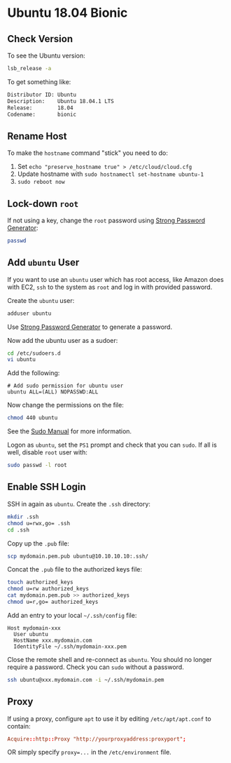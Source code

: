 # Ubuntu 18.04 Bionic

## Check Version

To see the Ubuntu version:

```sh
lsb_release -a
```

To get something like:

```txt
Distributor ID: Ubuntu
Description:    Ubuntu 18.04.1 LTS
Release:        18.04
Codename:       bionic
```

## Rename Host

To make the `hostname` command "stick" you need to do:

1. Set `echo "preserve_hostname true" > /etc/cloud/cloud.cfg`
2. Update hostname with `sudo hostnamectl set-hostname ubuntu-1`
3. `sudo reboot now`

## Lock-down `root`

If not using a key, change the `root` password using [Strong Password Generator](http://strongpasswordgenerator.com/):

```sh
passwd
```

## Add `ubuntu` User

If you want to use an `ubuntu` user which has root access, like Amazon does with EC2, `ssh` to the system as `root` and log in with provided password.

Create the `ubuntu` user:

```sh
adduser ubuntu
```

Use [Strong Password Generator](http://strongpasswordgenerator.com/) to generate a password.

Now add the ubuntu user as a sudoer:

```sh
cd /etc/sudoers.d
vi ubuntu
```

Add the following:

```sudo
# Add sudo permission for ubuntu user
ubuntu ALL=(ALL) NOPASSWD:ALL
```

Now change the permissions on the file:

```sh
chmod 440 ubuntu
```

See the [Sudo Manual](http://www.sudo.ws/sudoers.man.html) for more information.

Logon as `ubuntu`, set the `PS1` prompt and check that you can `sudo`. If all is well, disable `root` user with:

```sh
sudo passwd -l root
```

## Enable SSH Login

SSH in again as `ubuntu`. Create the `.ssh` directory:

```sh
mkdir .ssh
chmod u=rwx,go= .ssh
cd .ssh
```

Copy up the `.pub` file:

```sh
scp mydomain.pem.pub ubuntu@10.10.10.10:.ssh/
```

Concat the `.pub` file to the authorized keys file:

```sh
touch authorized_keys
chmod u=rw authorized_keys
cat mydomain.pem.pub >> authorized_keys
chmod u=r,go= authorized_keys
```

Add an entry to your local `~/.ssh/config` file:

```config
Host mydomain-xxx
  User ubuntu
  HostName xxx.mydomain.com
  IdentityFile ~/.ssh/mydomain-xxx.pem
```

Close the remote shell and re-connect as `ubuntu`. You should no longer require a password. Check you can `sudo` without a password.

```sh
ssh ubuntu@xxx.mydomain.com -i ~/.ssh/mydomain.pem
```

## Proxy

If using a proxy, configure `apt` to use it by editing `/etc/apt/apt.conf` to contain:

```conf
Acquire::http::Proxy "http://yourproxyaddress:proxyport";
```

OR simply specify `proxy=...` in the `/etc/environment` file.
